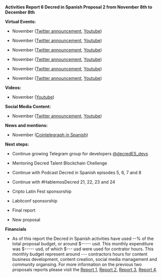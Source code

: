 **Activities Report 6 Decred in Spanish Proposal 2 from November 8th to December 8th**

**Virtual Events:**

-  November ([Twitter announcement](), [Youtube]())

-  November ([Twitter announcement](), [Youtube]())

-  November ([Twitter announcement](), [Youtube]())

-  November ([Twitter announcement](), [Youtube]())

-  November ([Twitter announcement](), [Youtube]())

-  November ([Twitter announcement](), [Youtube]())


**Videos:**

-  November ([Youtube]())

**Social Media Content:**

-  November ([Twitter announcement](), [Youtube]())


**News and mentions:**

-   November ([Cointelegraph in Spanish]())

**Next steps:**

- Continue growing Telegram group for developers [@decredES_devs](https://t.me/decredES_devs)

- Mentoring Decred Talent Blockchain Chellenge 

- Continue with Podcast Decred in Spanish episodes 5, 6, 7 and 8

- Continue with #HablemosDecred 21, 22, 23 and 24 

- Cripto Latin Fest sponsorship 

- Labitconf sponsorship 

- Final report 

- New proposal  


**Financials**

- As of this report the Decred in Spanish activities have used --% of the total proposal budget, or around $----- usd. This monthly expenditure was $----- usd, of which $--- usd were used for contrator hours. This monthly budget represent around --- contractors hours for content business development, content creation, social media management and community organsing. For more information on the previous two proposals reports please visit the [Report 1](https://www.reddit.com/r/decred/comments/hn4sve/activities_report_decred_en_espa%C3%B1ol_proposal_2/), [Report 2](https://www.reddit.com/r/decred/comments/i7ue8h/activities_report_decred_en_espa%C3%B1ol_proposal_2/), [Report 3](https://www.reddit.com/r/decred/comments/ip0uke/activities_report_3_decred_en_espa%C3%B1ol_proposal_2/), [Report 4](https://www.reddit.com/r/decred/comments/j9v76j/activities_report_4_decred_en_espa%C3%B1ol_proposal_2/).
